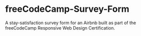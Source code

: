 # freeCodeCamp-Survey-Form
A stay-satisfaction survey form for an Airbnb built as part of the freeCodeCamp Responsive Web Design Certification.
